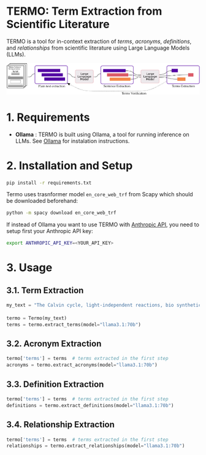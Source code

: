 # TERMO: Term Extraction from Scientific Literature

TERMO is a tool for in-context extraction of _terms_, _acronyms_, _definitions_, and _relationships_ from scientific literature using Large Language Models (LLMs).

![Pipeline](docs/vocab.png)

# 1. Requirements

- __Ollama__ : TERMO is built using Ollama, a tool for running inference on LLMs. See [Ollama](https://ollama.com/) for instalation instructions.

# 2. Installation and Setup

```bash
pip install -r requirements.txt
```

Termo uses trasnformer model ```en_core_web_trf``` from Scapy which should be downloaded beforehand:

```bash
python -m spacy download en_core_web_trf
```

If instead of Ollama you want to use TERMO with [Anthropic API](https://docs.anthropic.com/en/api/getting-started), you need to setup first your Anthropic API key:

```bash
export ANTHROPIC_API_KEY=<YOUR_API_KEY>
```

# 3. Usage

## 3.1. Term Extraction

```python
my_text = "The Calvin cycle, light-independent reactions, bio synthetic phase..."

termo = Termo(my_text)
terms = termo.extract_terms(model="llama3.1:70b")
```

## 3.2. Acronym Extraction

```python
termo['terms'] = terms  # terms extracted in the first step
acronyms = termo.extract_acronyms(model="llama3.1:70b")
```

## 3.3. Definition Extraction

```python
termo['terms'] = terms  # terms extracted in the first step
definitions = termo.extract_definitions(model="llama3.1:70b")
```

## 3.4. Relationship Extraction

```python
termo['terms'] = terms  # terms extracted in the first step
relationships = termo.extract_relationships(model="llama3.1:70b")
```

